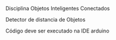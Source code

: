 Disciplina Objetos Inteligentes Conectados 

Detector de distancia de Objetos

Código deve ser executado na IDE arduino

